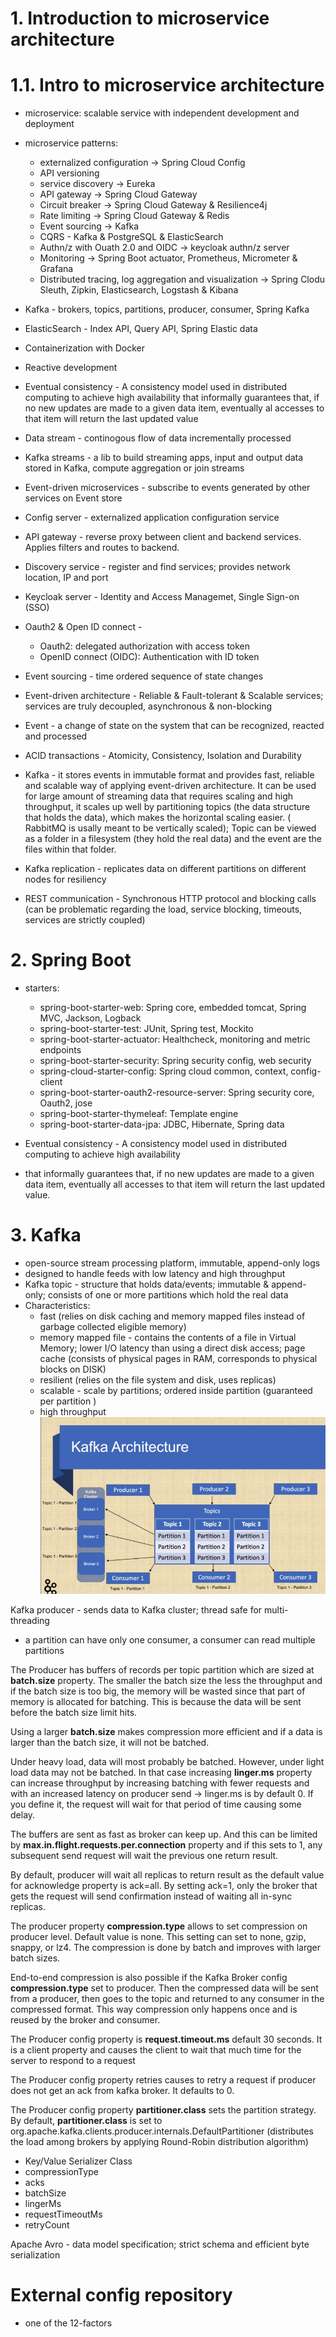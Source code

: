 # 1. Introduction to microservice architecture

# 1.1. Intro to microservice architecture

- microservice: scalable service with independent development and deployment
- microservice patterns:

    - externalized configuration -> Spring Cloud Config
    - API versioning
    - service discovery -> Eureka
    - API gateway -> Spring Cloud Gateway
    - Circuit breaker -> Spring Cloud Gateway & Resilience4j
    - Rate limiting -> Spring Cloud Gateway & Redis
    - Event sourcing -> Kafka
    - CQRS - Kafka & PostgreSQL & ElasticSearch
    - Authn/z with Ouath 2.0 and OIDC -> keycloak authn/z server
    - Monitoring -> Spring Boot actuator, Prometheus, Micrometer & Grafana
    - Distributed tracing, log aggregation and visualization -> Spring Clodu Sleuth, Zipkin, Elasticsearch, Logstash &
      Kibana

- Kafka - brokers, topics, partitions, producer, consumer, Spring Kafka
- ElasticSearch - Index API, Query API, Spring Elastic data
- Containerization with Docker
- Reactive development

* Eventual consistency - A consistency model used in distributed computing to achieve high availability that informally
  guarantees that, if no new updates are made to a given data item, eventually al accesses to that item will return the
  last updated value

- Data stream - continogous flow of data incrementally processed
- Kafka streams - a lib to build streaming apps, input and output data stored in Kafka, compute aggregation or join
  streams
- Event-driven microservices - subscribe to events generated by other services on Event store
- Config server - externalized application configuration service
- API gateway - reverse proxy between client and backend services. Applies filters and routes to backend.
- Discovery service - register and find services; provides network location, IP and port
- Keycloak server - Identity and Access Managemet, Single Sign-on (SSO)
- Oauth2 & Open ID connect -
    - Oauth2: delegated authorization with access token
    - OpenID connect (OIDC): Authentication with ID token

- Event sourcing - time ordered sequence of state changes
- Event-driven architecture - Reliable & Fault-tolerant & Scalable services; services are truly decoupled,
  asynchronous & non-blocking
- Event - a change of state on the system that can be recognized, reacted and processed
- ACID transactions - Atomicity, Consistency, Isolation and Durability
- Kafka - it stores events in immutable format and provides fast, reliable and scalable way of applying event-driven
  architecture. It can be used for large amount of streaming data that requires scaling and high throughput, it scales
  up well by partitioning topics (the data structure that holds the data), which makes the horizontal scaling easier. (
  RabbitMQ is usally meant to be vertically scaled); Topic can be viewed as a folder in a filesystem (they hold the real
  data) and the event are the files within that folder.
- Kafka replication - replicates data on different partitions on different nodes for resiliency
- REST communication - Synchronous HTTP protocol and blocking calls (can be problematic regarding the load, service
  blocking, timeouts, services are strictly coupled)

# 2. Spring Boot

- starters:
    - spring-boot-starter-web: Spring core, embedded tomcat, Spring MVC, Jackson, Logback
    - spring-boot-starter-test: JUnit, Spring test, Mockito
    - spring-boot-starter-actuator: Healthcheck, monitoring and metric endpoints
    - spring-boot-starter-security: Spring security config, web security
    - spring-cloud-starter-config: Spring cloud common, context, config-client
    - spring-boot-starter-oauth2-resource-server: Spring security core, Oauth2, jose
    - spring-boot-starter-thymeleaf: Template engine
    - spring-boot-starter-data-jpa: JDBC, Hibernate, Spring data


- Eventual consistency - A consistency model used in distributed computing to achieve high availability
- that informally guarantees that, if no new updates are made to a given data item, eventually all accesses
  to that item will return the last updated value.


# 3. Kafka
- open-source stream processing platform, immutable, append-only logs
- designed to handle feeds with low latency and high throughput
- Kafka topic - structure that holds data/events; immutable & append-only; consists of one or more partitions which hold
the real data
- Characteristics:
  - fast  (relies on disk caching and memory mapped files instead of garbage collected eligible memory)
  - memory mapped file - contains the contents of a file in Virtual Memory; lower I/O latency than
  using a direct disk access; page cache (consists of physical pages in RAM, corresponds to physical
  blocks on DISK)
  - resilient (relies on the file system and disk, uses replicas)
  - scalable - scale by partitions; ordered inside partition (guaranteed per partition ) 
  - high throughput
![](images/kafka_architecture.png)


Kafka producer - sends data to Kafka cluster; thread safe for multi-threading
- a partition can have only one consumer, a consumer can read multiple partitions 

The Producer has buffers of records per topic partition which are sized at **batch.size** property. 
The smaller the batch size the less the throughput and if the batch size is too big, the memory will be wasted since 
that part of memory is allocated for batching. This is because the data will be sent before the batch size limit hits.

Using a larger **batch.size** makes compression more efficient and if a data is larger than the batch size, it will not 
be batched.

Under heavy load, data will most probably be batched. However, under light load data may not be batched. In that case 
increasing **linger.ms** property can increase throughput by increasing batching with fewer requests and with an increased 
latency on producer send -> linger.ms is by default 0. If you define it, the request will wait for that period of time 
causing some delay.

The buffers are sent as fast as broker can keep up. And this can be limited by **max.in.flight.requests.per.connection**
property and if this sets to 1, any subsequent send request will wait the previous one return result.

By default, producer will wait all replicas to return result as the default value for acknowledge property is ack=all. 
By setting ack=1, only the broker that gets the request will send confirmation instead of waiting all in-sync replicas.

The producer property **compression.type** allows to set compression on producer level. Default value is none. This 
setting can set to none, gzip, snappy, or lz4. The compression is done by batch and improves with larger batch sizes.

End-to-end compression is also possible if the Kafka Broker config **compression.type** set to producer. Then the compressed
data will be sent from a producer, then goes to the topic and returned to any consumer in the compressed format. This 
way compression only happens once and is reused by the broker and consumer.

The Producer config property is **request.timeout.ms** default 30 seconds. It is a client property and causes the client
to wait that much time for the server to respond to a request

The Producer config property retries causes to retry a request if producer does not get an ack from kafka broker. It 
defaults to 0.

The Producer config property **partitioner.class** sets the partition strategy. By default, **partitioner.class** is set 
to org.apache.kafka.clients.producer.internals.DefaultPartitioner (distributes the load among brokers by applying Round-Robin
distribution algorithm)


- Key/Value Serializer Class
- compressionType 
- acks 
- batchSize 
- lingerMs 
- requestTimeoutMs
- retryCount

Apache Avro - data model specification; strict schema and efficient byte serialization


# External config repository
- one of the 12-factors 